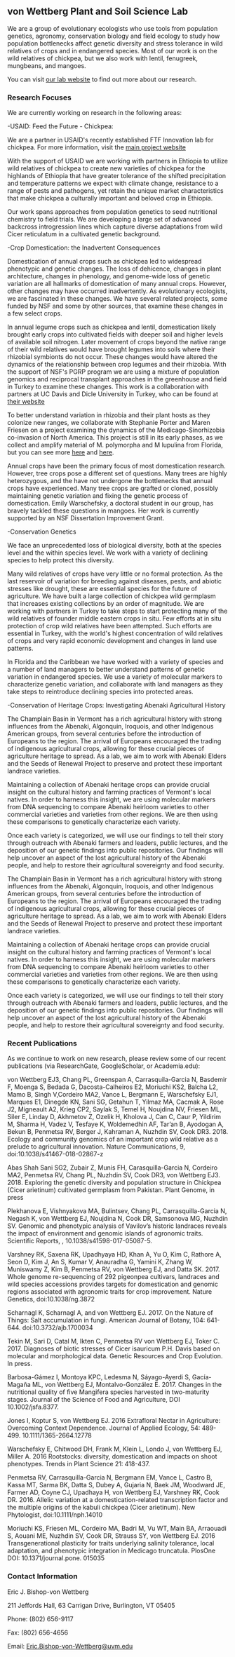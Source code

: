 ## von Wettberg Plant and Soil Science Lab

We are a group of evolutionary ecologists who use tools from population genetics, agronomy, conservation biology and field ecology to study how population bottlenecks affect genetic diversity and stress tolerance in wild relatives of crops and in endangered species.  Most of our work is on the wild relatives of chickpea, but we also work with lentil, fenugreek, mungbeans, and mangoes.

You can visit [our lab website](http://ericvonwettberg.wixsite.com/laboratory) to find out more about our research.

### Research Focuses

We are currently working on research in the following areas:

-USAID: Feed the Future - Chickpea:

We are a partner in USAID's recently established FTF Innovation lab for chickpea. For more information, visit the [main project website](http://chickpealab.ucdavis.edu/)

With the support of USAID we are working with partners in Ehtiopia to utilize wild relatives of chickpea to create new varieties of chickpea for the highlands of Ethiopia that have greater tolerance of the shifted precipitation and temperature patterns we expect with climate change, resistance to a range of pests and pathogens, yet retain the unique market characteristics that make chickpea a culturally important and beloved crop in Ethiopia.

Our work spans approaches from population genetics to seed nutritional chemistry to field trials.  We are developing a large set of advanced backcross introgression lines which capture diverse adaptations from wild Cicer reticulatum in a cultivated genetic background.

-Crop Domestication: the Inadvertent Consequences

Domestication of annual crops such as chickpea led to widespread phenotypic and genetic changes.  The loss of dehicence, changes in plant architecture, changes in phenology, and genome-wide loss of genetic variation are all hallmarks of domestication of many annual crops.  However, other changes may have occurred inadvertently.  As evolutionary ecologists, we are fascinated in these changes.  We have several related projects, some funded by NSF and some by other sources, that examine these changes in a few select crops.

In annual legume crops such as chickpea and lentil, domestication likely brought early crops into cultivated fields with deeper soil and higher levels of available soil nitrogen.  Later movement of crops beyond the native range of their wild relatives would have brought legumes into soils where their rhizobial symbionts do not occur.  These changes would have altered the dynamics of the relationship between crop legumes and their rhizobia.  With the support of NSF's PGRP program we are using a mixture of population genomics and reciprocal transplant approaches in the greenhouse and field in Turkey to examine these changes. This work is a collaboration with partners at UC Davis and Dicle University in Turkey, who can be found at [their website](http://chickpealab.ucdavis.edu/index.php/research1/nsf-project/) 

To better understand variation in rhizobia and their plant hosts as they colonize new ranges, we collaborate with Stephanie Porter and Maren Friesen on a project examining the dynamics of the Medicago-Sinorhizobia co-invasion of North America.  This project is still in its early phases, as we collect and amplify material of M. polymorpha and M lupulina from Florida, but you can see more [here](http://ssporter.com/) and [here](http://friesen.plantbiology.msu.edu/).

Annual crops have been the primary focus of most domestication research. However, tree crops pose a different set of questions.  Many trees are highly heterozygous, and the have not undergone the bottlenecks that annual crops have experienced. Many tree crops are grafted or cloned, possibly maintaining genetic variation and fixing the genetic process of domestication. Emily Warschefsky, a doctoral student in our group, has bravely tackled these questions in mangoes.  Her work is currently supported by an NSF Dissertation Improvement Grant.

-Conservation Genetics

We face an unprecedented loss of biological diversity, both at the species level and the within species level.  We work with a variety of declining species to help protect this diversity.  

Many wild relatives of crops have very little or no formal protection.  As the last reservoir of variation for breeding against diseases, pests, and abiotic stresses like drought, these are essential species for the future of agriculture.  We have built a large collection of chickpea wild germplasm that increases existing collections by an order of magnitude.  We are working with partners in Turkey to take steps to start protecting many of the wild relatives of founder middle eastern crops in situ.  Few efforts at in situ protection of crop wild relatives have been attempted.  Such efforts are essential in Turkey, with the world's highest concentration of wild relatives of crops and very rapid economic development and changes in land use patterns.

In Florida and the Caribbean we have worked with a variety of species and a number of land managers to better understand patterns of genetic variation in endangered species.  We use a variety of molecular markers to characterize genetic variation, and collaborate with land managers as they take steps to reintroduce declining species into protected areas.

-Conservation of Heritage Crops: Investigating Abenaki Agricultural History

The Champlain Basin in Vermont has a rich agricultural history with strong influences from the Abenaki, Algonquin, Iroquois, and other Indigenous American groups, from several centuries before the introduction of Europeans to the region. The arrival of Europeans encouraged the trading of indigenous agricultural crops, allowing for these crucial pieces of agriculture heritage to spread. As a lab, we aim to work with Abenaki Elders and the Seeds of Renewal Project to preserve and protect these important landrace varieties.

Maintaining a collection of Abenaki heritage crops can provide crucial insight on the cultural history and farming practices of Vermont's local natives. In order to harness this insight, we are using molecular markers from DNA sequencing to compare Abenaki heirloom varieties to other commercial varieties and varieties from other regions. We are then using these comparisons to genetically characterize each variety. 

Once each variety is categorized, we will use our findings to tell their story through outreach with Abenaki farmers and leaders, public lectures, and the deposition of our genetic findings into public repositories. Our findings will help uncover an aspect of the lost agricultural history of the Abenaki people, and help to restore their agricultural sovereignty and food security.

The Champlain Basin in Vermont has a rich agricultural history with strong influences from the Abenaki, Algonquin, Iroquois, and other Indigenous American groups, from several centuries before the introduction of Europeans to the region. The arrival of Europeans encouraged the trading of indigenous agricultural crops, allowing for these crucial pieces of agriculture heritage to spread. As a lab, we aim to work with Abenaki Elders and the Seeds of Renewal Project to preserve and protect these important landrace varieties.

Maintaining a collection of Abenaki heritage crops can provide crucial insight on the cultural history and farming practices of Vermont's local natives. In order to harness this insight, we are using molecular markers from DNA sequencing to compare Abenaki heirloom varieties to other commercial varieties and varieties from other regions. We are then using these comparisons to genetically characterize each variety. 

Once each variety is categorized, we will use our findings to tell their story through outreach with Abenaki farmers and leaders, public lectures, and the deposition of our genetic findings into public repositories. Our findings will help uncover an aspect of the lost agricultural history of the Abenaki people, and help to restore their agricultural sovereignty and food security.


### Recent Publications

As we continue to work on new research, please review some of our recent publications (via ResearchGate, GoogleScholar, or Academia.edu):

von Wettberg EJ3, Chang PL, Greenspan A, Carrasquila-Garcia N, Basdemir F, Moenga S, Bedada G, Dacosta-Calheiros E2, Moriuchi KS2, Balcha L2, Mamo B, Singh V,Cordeiro MA2, Vance L, Bergmann E,  Warschefsky EJ1, Marques E1, Dinegde KN, Sani SG, Getahun T, Yilmaz MA, Cacmak A, Rose J2, Migneault A2, Krieg CP2, Saylak S, Temel H, Noujdina NV, Friesen ML, Siler E, Linday D, Akhmetov Z, Ozelik H, Kholova J, Can C, Caur P, Yildirim M, Sharma H, Vadez V, Tesfaye K, Woldemedhin AF, Tar’an B, Ayodogan A, Bekun B, Penmetsa RV, Berger J, Kahraman A, Nuzhdin SV, Cook DR3.  2018. Ecology and community genomics of an important crop wild relative as a prelude to agricultural innovation. Nature Communications, 9, doi:10.1038/s41467-018-02867-z
 
Abas Shah Sani SG2, Zubair Z, Munis FH, Carasquilla-Garcia N, Cordeiro MA2, Penmetsa RV, Chang PL, Nuzhdin SV, Cook DR3, von Wettberg EJ3. 2018. Exploring the genetic diversity and population structure in Chickpea (Cicer arietinum) cultivated germplasm from Pakistan. Plant Genome, in press
 
Plekhanova E, Vishnyakova MA, Bulintsev, Chang PL, Carrasquilla-Garcia N, Negash K, von Wettberg EJ, Noujdina N, Cook DR, Samsonova MG, Nuzhdin SV. Genomic and phenotypic analysis of Vavilov’s historic landraces reveals the impact of environment and genomic islands of agronomic traits.  Scientific Reports, , 10.1038/s41598-017-05087-5. ​
 
​Varshney RK, Saxena RK, Upadhyaya HD, Khan A, Yu O, Kim C, Rathore A, Seon D, Kim J, An S, Kumar V, Anauradha G, Yamini K, Zhang W, Muniswamy Z, Kim B, Penmetsa RV, von Wettberg EJ, and Datta SK. 2017. Whole genome re-sequencing of 292 pigeonpea cultivars, landraces and wild species accessions provides targets for domestication and genomic regions associated with agronomic traits for crop improvement. Nature Genetics, doi:10.1038/ng.3872
 
Scharnagl K, Scharnagl A, and von Wettberg EJ. 2017. On the Nature of Things: Salt accumulation in fungi.  American Journal of Botany, 104: 641-644. doi:10.3732/ajb.1700034
 
Tekin M, Sari D, Catal M, Ikten C, Penmetsa RV von Wettberg EJ, Toker C. 2017. Diagnoses of biotic stresses of Cicer isauricum P.H. Davis based on molecular and morphological data. Genetic Resources and Crop Evolution. In press.
 
Barbosa-Gámez I, Montoya KPC, Ledesma N, Sáyago-Ayerdi S, Gacía-Magaña ML, von Wettberg EJ, Montalvo-González E. 2017. Changes in the nutritional quality of five Mangifera species harvested in two-maturity stages.  Journal of the Science of Food and Agriculture, DOI 10.1002/jsfa.8377.
 
Jones I, Koptur S, von Wettberg EJ. 2016 Extrafloral Nectar in Agriculture: Overcoming Context Dependence.  Journal of Applied Ecology, 54: 489-499. 10.1111/1365-2664.12778
 
Warschefsky E, Chitwood DH, Frank M, Klein L, Londo J, von Wettberg EJ, Miller A. 2016  Rootstocks: diversity, domestication and impacts on shoot phenotypes.  Trends in Plant Science 21: 418-437.
 
Penmetsa RV, Carrasquilla-Garcia N, Bergmann EM, Vance L, Castro B, Kassa MT, Sarma BK, Datta S, Dubey A, Gujaria N, Baek JM, Woodward JE, Farmer AD, Coyne CJ, Upadhaya H, von Wettberg EJ, Varshney RK, Cook DR. 2016. Allelic variation at a domestication-related transcription factor and the multiple origins of the kabuli chickpea (Cicer arietinum). New Phytologist, doi:10.1111/nph.14010
 
Moriuchi KS, Friesen ML, Cordeiro MA, Badri M, Vu WT, Main BA, Arraouadi S, Aouani ME, Nuzhdin SV, Cook DR, Strauss SY, von Wettberg EJ. 2016 Transgenerational plasticity for traits underlying salinity tolerance, local adaptation, and phenotypic integration in Medicago truncatula. PlosOne DOI: 10.1371/journal.pone. 015035


### Contact Information

Eric J. Bishop-von Wettberg

211 Jeffords Hall, 63 Carrigan Drive, Burlington, VT 05405

Phone: (802) 656-9117

Fax: (802) 656-4656

Email: Eric.Bishop-von-Wettberg@uvm.edu
